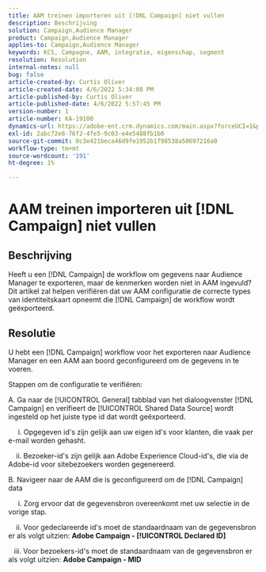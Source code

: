 ```yaml
---
title: AAM treinen importeren uit [!DNL Campaign] niet vullen
description: Beschrijving
solution: Campaign,Audience Manager
product: Campaign,Audience Manager
applies-to: Campaign,Audience Manager
keywords: KCS, Campagne, AAM, integratie, eigenschap, segment
resolution: Resolution
internal-notes: null
bug: false
article-created-by: Curtis Oliver
article-created-date: 4/6/2022 5:34:08 PM
article-published-by: Curtis Oliver
article-published-date: 4/6/2022 5:57:45 PM
version-number: 1
article-number: KA-19100
dynamics-url: https://adobe-ent.crm.dynamics.com/main.aspx?forceUCI=1&pagetype=entityrecord&etn=knowledgearticle&id=2a0736be-cfb5-ec11-983f-000d3a5d0cd2
exl-id: 2abc72e8-76f2-4fe5-9c03-e4e5488fb1b0
source-git-commit: 0c3e421beca46d9fe1952b1f98538a50697216a0
workflow-type: tm+mt
source-wordcount: '191'
ht-degree: 1%

---
```


# AAM treinen importeren uit [!DNL Campaign] niet vullen

## Beschrijving

Heeft u een [!DNL Campaign] de workflow om gegevens naar Audience Manager te exporteren, maar de kenmerken worden niet in AAM ingevuld? Dit artikel zal helpen verifiëren dat uw AAM configuratie de correcte types van identiteitskaart opneemt die [!DNL Campaign] de workflow wordt geëxporteerd. 

## Resolutie


U hebt een [!DNL Campaign] workflow voor het exporteren naar Audience Manager en een AAM aan boord geconfigureerd om de gegevens in te voeren. 

Stappen om de configuratie te verifiëren:

A. Ga naar de [!UICONTROL General] tabblad van het dialoogvenster [!DNL Campaign] en verifieert de [!UICONTROL Shared Data Source] wordt ingesteld op het juiste type id dat wordt geëxporteerd.

     i. Opgegeven id&#39;s zijn gelijk aan uw eigen id&#39;s voor klanten, die vaak per e-mail worden gehasht.

    ii. Bezoeker-id&#39;s zijn gelijk aan Adobe Experience Cloud-id&#39;s, die via de Adobe-id voor sitebezoekers worden gegenereerd.

B. Navigeer naar de AAM die is geconfigureerd om de [!DNL Campaign] data

     i. Zorg ervoor dat de gegevensbron overeenkomt met uw selectie in de vorige stap.

    ii. Voor gedeclareerde id&#39;s moet de standaardnaam van de gegevensbron er als volgt uitzien: <b>Adobe Campaign - [!UICONTROL Declared ID]</b>

   iii. Voor bezoekers-id&#39;s moet de standaardnaam van de gegevensbron er als volgt uitzien: <b>Adobe Campaign - MID</b>
